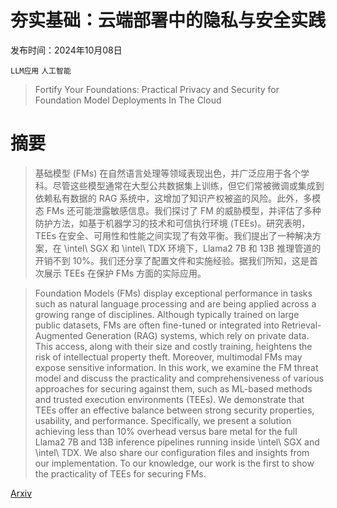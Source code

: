 # 夯实基础：云端部署中的隐私与安全实践

发布时间：2024年10月08日

`LLM应用` `人工智能`

> Fortify Your Foundations: Practical Privacy and Security for Foundation Model Deployments In The Cloud

# 摘要

> 基础模型 (FMs) 在自然语言处理等领域表现出色，并广泛应用于各个学科。尽管这些模型通常在大型公共数据集上训练，但它们常被微调或集成到依赖私有数据的 RAG 系统中，这增加了知识产权被盗的风险。此外，多模态 FMs 还可能泄露敏感信息。我们探讨了 FM 的威胁模型，并评估了多种防护方法，如基于机器学习的技术和可信执行环境 (TEEs)。研究表明，TEEs 在安全、可用性和性能之间实现了有效平衡。我们提出了一种解决方案，在 \intel\ SGX 和 \intel\ TDX 环境下，Llama2 7B 和 13B 推理管道的开销不到 10\%。我们还分享了配置文件和实施经验。据我们所知，这是首次展示 TEEs 在保护 FMs 方面的实际应用。

> Foundation Models (FMs) display exceptional performance in tasks such as natural language processing and are being applied across a growing range of disciplines. Although typically trained on large public datasets, FMs are often fine-tuned or integrated into Retrieval-Augmented Generation (RAG) systems, which rely on private data. This access, along with their size and costly training, heightens the risk of intellectual property theft. Moreover, multimodal FMs may expose sensitive information. In this work, we examine the FM threat model and discuss the practicality and comprehensiveness of various approaches for securing against them, such as ML-based methods and trusted execution environments (TEEs). We demonstrate that TEEs offer an effective balance between strong security properties, usability, and performance. Specifically, we present a solution achieving less than 10\% overhead versus bare metal for the full Llama2 7B and 13B inference pipelines running inside \intel\ SGX and \intel\ TDX. We also share our configuration files and insights from our implementation. To our knowledge, our work is the first to show the practicality of TEEs for securing FMs.

[Arxiv](https://arxiv.org/abs/2410.05930)
